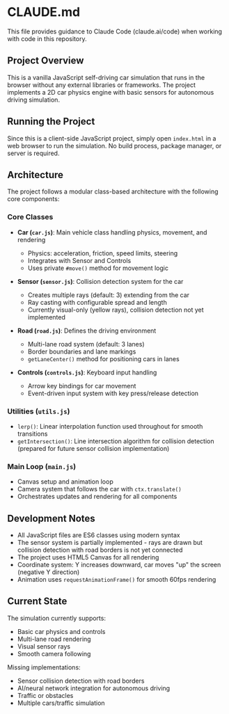 # CLAUDE.md

This file provides guidance to Claude Code (claude.ai/code) when working with code in this repository.

## Project Overview

This is a vanilla JavaScript self-driving car simulation that runs in the browser without any external libraries or frameworks. The project implements a 2D car physics engine with basic sensors for autonomous driving simulation.

## Running the Project

Since this is a client-side JavaScript project, simply open `index.html` in a web browser to run the simulation. No build process, package manager, or server is required.

## Architecture

The project follows a modular class-based architecture with the following core components:

### Core Classes

- **Car (`car.js`)**: Main vehicle class handling physics, movement, and rendering
  - Physics: acceleration, friction, speed limits, steering
  - Integrates with Sensor and Controls
  - Uses private `#move()` method for movement logic

- **Sensor (`sensor.js`)**: Collision detection system for the car
  - Creates multiple rays (default: 3) extending from the car
  - Ray casting with configurable spread and length
  - Currently visual-only (yellow rays), collision detection not yet implemented

- **Road (`road.js`)**: Defines the driving environment
  - Multi-lane road system (default: 3 lanes)
  - Border boundaries and lane markings
  - `getLaneCenter()` method for positioning cars in lanes

- **Controls (`controls.js`)**: Keyboard input handling
  - Arrow key bindings for car movement
  - Event-driven input system with key press/release detection

### Utilities (`utils.js`)

- `lerp()`: Linear interpolation function used throughout for smooth transitions
- `getIntersection()`: Line intersection algorithm for collision detection (prepared for future sensor collision implementation)

### Main Loop (`main.js`)

- Canvas setup and animation loop
- Camera system that follows the car with `ctx.translate()`
- Orchestrates updates and rendering for all components

## Development Notes

- All JavaScript files are ES6 classes using modern syntax
- The sensor system is partially implemented - rays are drawn but collision detection with road borders is not yet connected
- The project uses HTML5 Canvas for all rendering
- Coordinate system: Y increases downward, car moves "up" the screen (negative Y direction)
- Animation uses `requestAnimationFrame()` for smooth 60fps rendering

## Current State

The simulation currently supports:
- Basic car physics and controls
- Multi-lane road rendering 
- Visual sensor rays
- Smooth camera following

Missing implementations:
- Sensor collision detection with road borders
- AI/neural network integration for autonomous driving
- Traffic or obstacles
- Multiple cars/traffic simulation
